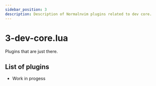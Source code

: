 ```yaml
---
sidebar_position: 3
description: Description of Normalnvim plugins related to dev core.
---
```


# 3-dev-core.lua
Plugins that are just there.

## List of plugins

* Work in progess
